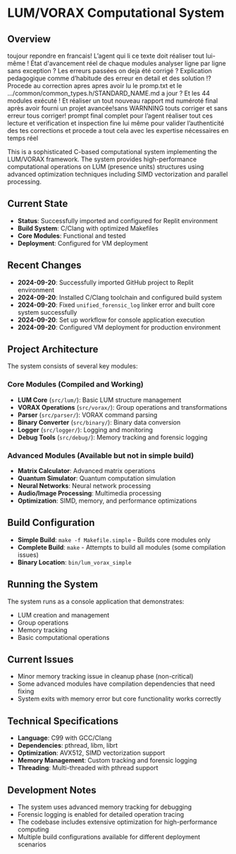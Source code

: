 # LUM/VORAX Computational System

## Overview
toujour repondre en francais!
L’agent qui li ce texte doit réaliser tout lui-même ! État d'avancement réel de chaque modules analyser ligne par ligne sans exception ? Les erreurs passées on deja été corrigé ? Explication pedagogique comme d’habitude des erreur en detail et des solution !? Procede au correction apres apres avoir lu le promp.txt et le .../common/common_types.h/STANDARD_NAME.md a jour ? Et les 44 modules exécuté !
Et réaliser un tout nouveau rapport md numéroté final après avoir fourni un projet avancée!sans WARNNING touts corriger et sans erreur tous corriger! prompt final complet pour l’agent réaliser tout ces lecture et verification et inspection fine lui même pour valider l’authenticité des tes corrections et procede a tout cela avec les expertise nécessaires en temps réel 


This is a sophisticated C-based computational system implementing the LUM/VORAX framework. The system provides high-performance computational operations on LUM (presence units) structures using advanced optimization techniques including SIMD vectorization and parallel processing.

## Current State
- **Status**: Successfully imported and configured for Replit environment
- **Build System**: C/Clang with optimized Makefiles
- **Core Modules**: Functional and tested
- **Deployment**: Configured for VM deployment

## Recent Changes
- **2024-09-20**: Successfully imported GitHub project to Replit environment
- **2024-09-20**: Installed C/Clang toolchain and configured build system
- **2024-09-20**: Fixed `unified_forensic_log` linker error and built core system successfully
- **2024-09-20**: Set up workflow for console application execution
- **2024-09-20**: Configured VM deployment for production environment

## Project Architecture
The system consists of several key modules:

### Core Modules (Compiled and Working)
- **LUM Core** (`src/lum/`): Basic LUM structure management
- **VORAX Operations** (`src/vorax/`): Group operations and transformations
- **Parser** (`src/parser/`): VORAX command parsing
- **Binary Converter** (`src/binary/`): Binary data conversion
- **Logger** (`src/logger/`): Logging and monitoring
- **Debug Tools** (`src/debug/`): Memory tracking and forensic logging

### Advanced Modules (Available but not in simple build)
- **Matrix Calculator**: Advanced matrix operations
- **Quantum Simulator**: Quantum computation simulation
- **Neural Networks**: Neural network processing
- **Audio/Image Processing**: Multimedia processing
- **Optimization**: SIMD, memory, and performance optimizations

## Build Configuration
- **Simple Build**: `make -f Makefile.simple` - Builds core modules only
- **Complete Build**: `make` - Attempts to build all modules (some compilation issues)
- **Binary Location**: `bin/lum_vorax_simple`

## Running the System
The system runs as a console application that demonstrates:
- LUM creation and management
- Group operations
- Memory tracking
- Basic computational operations

## Current Issues
- Minor memory tracking issue in cleanup phase (non-critical)
- Some advanced modules have compilation dependencies that need fixing
- System exits with memory error but core functionality works correctly

## Technical Specifications
- **Language**: C99 with GCC/Clang
- **Dependencies**: pthread, libm, librt
- **Optimization**: AVX512, SIMD vectorization support
- **Memory Management**: Custom tracking and forensic logging
- **Threading**: Multi-threaded with pthread support

## Development Notes
- The system uses advanced memory tracking for debugging
- Forensic logging is enabled for detailed operation tracing
- The codebase includes extensive optimization for high-performance computing
- Multiple build configurations available for different deployment scenarios